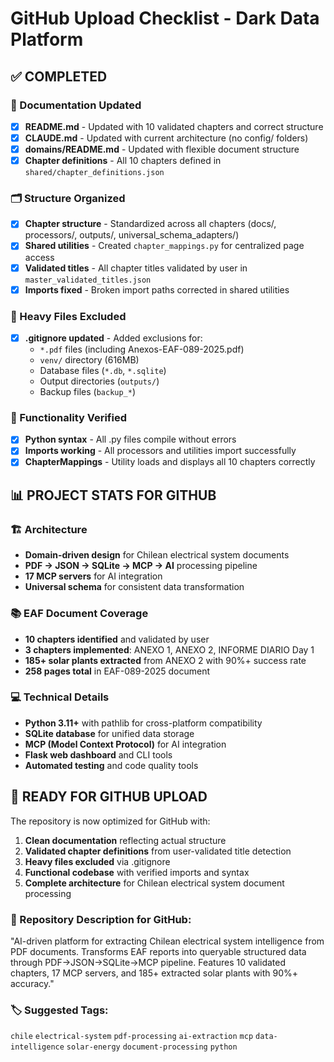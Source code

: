 # GitHub Upload Checklist - Dark Data Platform

## ✅ COMPLETED

### 📄 Documentation Updated
- [x] **README.md** - Updated with 10 validated chapters and correct structure
- [x] **CLAUDE.md** - Updated with current architecture (no config/ folders)
- [x] **domains/README.md** - Updated with flexible document structure
- [x] **Chapter definitions** - All 10 chapters defined in `shared/chapter_definitions.json`

### 🗂️ Structure Organized
- [x] **Chapter structure** - Standardized across all chapters (docs/, processors/, outputs/, universal_schema_adapters/)
- [x] **Shared utilities** - Created `chapter_mappings.py` for centralized page access
- [x] **Validated titles** - All chapter titles validated by user in `master_validated_titles.json`
- [x] **Imports fixed** - Broken import paths corrected in shared utilities

### 🚫 Heavy Files Excluded
- [x] **.gitignore updated** - Added exclusions for:
  - `*.pdf` files (including Anexos-EAF-089-2025.pdf)
  - `venv/` directory (616MB)
  - Database files (`*.db`, `*.sqlite`)
  - Output directories (`outputs/`)
  - Backup files (`backup_*`)

### 🔧 Functionality Verified
- [x] **Python syntax** - All .py files compile without errors
- [x] **Imports working** - All processors and utilities import successfully
- [x] **ChapterMappings** - Utility loads and displays all 10 chapters correctly

## 📊 PROJECT STATS FOR GITHUB

### 🏗️ Architecture
- **Domain-driven design** for Chilean electrical system documents
- **PDF → JSON → SQLite → MCP → AI** processing pipeline
- **17 MCP servers** for AI integration
- **Universal schema** for consistent data transformation

### 📚 EAF Document Coverage
- **10 chapters identified** and validated by user
- **3 chapters implemented**: ANEXO 1, ANEXO 2, INFORME DIARIO Day 1
- **185+ solar plants extracted** from ANEXO 2 with 90%+ success rate
- **258 pages total** in EAF-089-2025 document

### 💻 Technical Details
- **Python 3.11+** with pathlib for cross-platform compatibility
- **SQLite database** for unified data storage
- **MCP (Model Context Protocol)** for AI integration
- **Flask web dashboard** and CLI tools
- **Automated testing** and code quality tools

## 🚀 READY FOR GITHUB UPLOAD

The repository is now optimized for GitHub with:
1. **Clean documentation** reflecting actual structure
2. **Validated chapter definitions** from user-validated title detection
3. **Heavy files excluded** via .gitignore
4. **Functional codebase** with verified imports and syntax
5. **Complete architecture** for Chilean electrical system document processing

### 📝 Repository Description for GitHub:
"AI-driven platform for extracting Chilean electrical system intelligence from PDF documents. Transforms EAF reports into queryable structured data through PDF→JSON→SQLite→MCP pipeline. Features 10 validated chapters, 17 MCP servers, and 185+ extracted solar plants with 90%+ accuracy."

### 🏷️ Suggested Tags:
`chile` `electrical-system` `pdf-processing` `ai-extraction` `mcp` `data-intelligence` `solar-energy` `document-processing` `python`